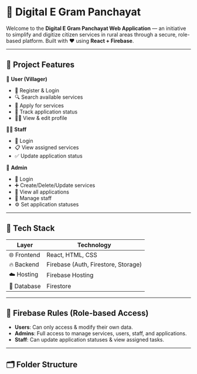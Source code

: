 # 🌾 Digital E Gram Panchayat

Welcome to the **Digital E Gram Panchayat Web Application** — an initiative to simplify and digitize citizen services in rural areas through a secure, role-based platform. Built with ❤️ using **React + Firebase**.

---

## 🚀 Project Features

👤 **User (Villager)**
- 📝 Register & Login
- 🔍 Search available services
- 📨 Apply for services
- 📄 Track application status
- 🧑‍💼 View & edit profile

👨‍💼 **Staff**
- 🔐 Login
- 📋 View assigned services
- ✅ Update application status

👑 **Admin**
- 🔐 Login
- ➕ Create/Delete/Update services
- 👀 View all applications
- 👥 Manage staff
- ⚙️ Set application statuses

---

## 🧱 Tech Stack

| Layer      | Technology          |
|------------|---------------------|
| 🌐 Frontend | React, HTML, CSS    |
| 🔥 Backend  | Firebase (Auth, Firestore, Storage) |
| ☁️ Hosting  | Firebase Hosting     |
| 💾 Database | Firestore            |

---

## 🔐 Firebase Rules (Role-based Access)

- **Users**: Can only access & modify their own data.
- **Admins**: Full access to manage services, users, staff, and applications.
- **Staff**: Can update application statuses & view assigned tasks.

---

## 🗂 Folder Structure

